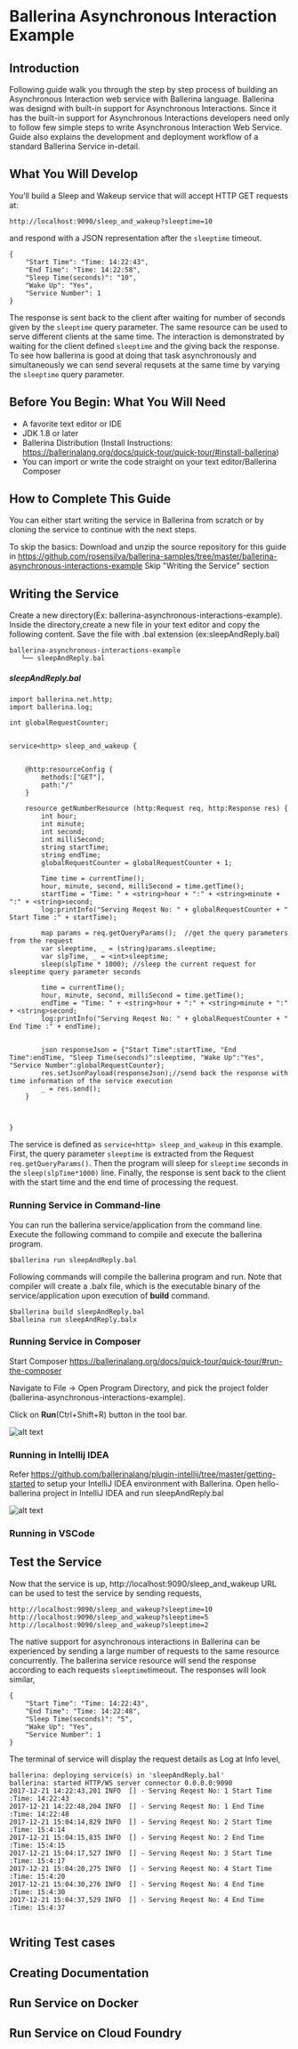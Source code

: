 # Ballerina Asynchronous Interaction Example

## Introduction

Following guide walk you through the step by step process of building an Asynchronous Interaction web service with Ballerina language. Ballerina was designd with built-in support for Asynchronous Interactions. Since it has the built-in support for Asynchronous Interactions developers need only to follow few simple steps to write Asynchronous Interaction Web Service.
Guide also explains the development and deployment workflow of a standard Ballerina Service in-detail.

## What You Will Develop
You’ll build a Sleep and Wakeup service that will accept HTTP GET requests at:
```
http://localhost:9090/sleep_and_wakeup?sleeptime=10
```
and respond with a JSON representation after the `sleeptime` timeout.
```
{
    "Start Time": "Time: 14:22:43",
    "End Time": "Time: 14:22:58",
    "Sleep Time(seconds)": "10",
    "Wake Up": "Yes",
    "Service Number": 1
}
```
The response is sent back to the client after waiting for number of seconds given by the `sleeptime` query parameter. The same resource can be used to serve different clients at the same time. The interaction is demonstrated by waiting for the client defined `sleeptime` and the giving back the response. To see how ballerina is good at doing that task asynchronously and simultaneously we can send several requsets at the same time by varying the `sleeptime` query parameter.

## Before You Begin:  What You Will Need
- A favorite text editor or IDE
- JDK 1.8 or later
- Ballerina Distribution (Install Instructions:  https://ballerinalang.org/docs/quick-tour/quick-tour/#install-ballerina)
- You can import or write the code straight on your text editor/Ballerina Composer


## How to Complete This Guide
You can either start writing the service in Ballerina from scratch or by cloning the service to continue with the next steps.

To skip the basics:
Download and unzip the source repository for this guide in https://github.com/rosensilva/ballerina-samples/tree/master/ballerina-asynchronous-interactions-example
Skip "Writing the Service" section

## Writing the Service
Create a new directory(Ex: ballerina-asynchronous-interactions-example). Inside the directory,create a new file in your text editor and copy the following content. Save the file with .bal extension (ex:sleepAndReply.bal) 
```
ballerina-asynchronous-interactions-example
   └── sleepAndReply.bal
```

##### sleepAndReply.bal
```ballerina 
import ballerina.net.http;
import ballerina.log;

int globalRequestCounter;


service<http> sleep_and_wakeup {


    @http:resourceConfig {
        methods:["GET"],
        path:"/"
    }

    resource getNumberResource (http:Request req, http:Response res) {
        int hour;
        int minute;
        int second;
        int milliSecond;
        string startTime;
        string endTime;
        globalRequestCounter = globalRequestCounter + 1;
        
        Time time = currentTime();
        hour, minute, second, milliSecond = time.getTime();
        startTime = "Time: " + <string>hour + ":" + <string>minute + ":" + <string>second;
        log:printInfo("Serving Reqest No: " + globalRequestCounter + " Start Time :" + startTime);

        map params = req.getQueryParams();  //get the query parameters from the request
        var sleeptime, _ = (string)params.sleeptime;
        var slpTime, _ = <int>sleeptime;
        sleep(slpTime * 1000); //sleep the current request for sleeptime query parameter seconds

        time = currentTime();
        hour, minute, second, milliSecond = time.getTime();
        endTime = "Time: " + <string>hour + ":" + <string>minute + ":" + <string>second;
        log:printInfo("Serving Reqest No: " + globalRequestCounter + " End Time :" + endTime);


        json responseJson = {"Start Time":startTime, "End Time":endTime, "Sleep Time(seconds)":sleeptime, "Wake Up":"Yes", "Service Number":globalRequestCounter};
        res.setJsonPayload(responseJson);//send back the response with time information of the service execution 
        _ = res.send();
    }



}

```

The service is defined as `service<http> sleep_and_wakeup` in this example. First, the query parameter `sleeptime` is extracted from the Request `req.getQueryParams()`. Then the program will sleep for `sleeptime` seconds in the `sleep(slpTime*1000)` line. Finally, the response is sent back to the client with the start time and the end time of processing the request.

### Running Service in Command-line
You can run the ballerina service/application from the command line. Execute the following command to compile and execute the ballerina program.

```
$ballerina run sleepAndReply.bal
```

Following commands will compile the ballerina program and run. Note that compiler will create a .balx file, which is the executable binary of the service/application upon execution of **build** command.

```
$ballerina build sleepAndReply.bal
$balleina run sleepAndReply.balx
```

### Running Service in Composer
Start Composer https://ballerinalang.org/docs/quick-tour/quick-tour/#run-the-composer

Navigate to File -> Open Program Directory, and pick the project folder (ballerina-asynchronous-interactions-example).

Click on **Run**(Ctrl+Shift+R) button in the tool bar.

![alt text](https://github.com/rosensilva/ballerina-samples/blob/master/ballerina-asynchronous-interactions-example/images/Screenshot%20from%202017-12-21%2014-08-00.png)


### Running in Intellij IDEA
Refer https://github.com/ballerinalang/plugin-intellij/tree/master/getting-started to setup your IntelliJ IDEA environment with Ballerina.
Open hello-ballerina project in IntelliJ IDEA and run sleepAndReply.bal

![alt text](https://github.com/rosensilva/ballerina-samples/blob/master/ballerina-asynchronous-interactions-example/images/intelij-sleepandwake.png)


### Running in VSCode
<TODO>


## Test the Service
Now that the service is up, http://localhost:9090/sleep_and_wakeup URL can be used to test the service by sending requests, 
```
http://localhost:9090/sleep_and_wakeup?sleeptime=10
http://localhost:9090/sleep_and_wakeup?sleeptime=5
http://localhost:9090/sleep_and_wakeup?sleeptime=2
```
The native support for asynchronous interactions in Ballerina can be experienced by sending a large number of requests to the same resource concurrently. The ballerina service resource will send the response according to each requests `sleeptime`timeout. The responses will look similar,
```
{
    "Start Time": "Time: 14:22:43",
    "End Time": "Time: 14:22:48",
    "Sleep Time(seconds)": "5",
    "Wake Up": "Yes",
    "Service Number": 1
}
```
The terminal of service will display the request details as Log at Info level,

```
ballerina: deploying service(s) in 'sleepAndReply.bal'
ballerina: started HTTP/WS server connector 0.0.0.0:9090
2017-12-21 14:22:43,201 INFO  [] - Serving Reqest No: 1 Start Time :Time: 14:22:43 
2017-12-21 14:22:48,204 INFO  [] - Serving Reqest No: 1 End Time :Time: 14:22:48 
2017-12-21 15:04:14,829 INFO  [] - Serving Reqest No: 2 Start Time :Time: 15:4:14 
2017-12-21 15:04:15,835 INFO  [] - Serving Reqest No: 2 End Time :Time: 15:4:15 
2017-12-21 15:04:17,527 INFO  [] - Serving Reqest No: 3 Start Time :Time: 15:4:17 
2017-12-21 15:04:20,275 INFO  [] - Serving Reqest No: 4 Start Time :Time: 15:4:20 
2017-12-21 15:04:30,276 INFO  [] - Serving Reqest No: 4 End Time :Time: 15:4:30 
2017-12-21 15:04:37,529 INFO  [] - Serving Reqest No: 4 End Time :Time: 15:4:37 


```

## Writing Test cases

## Creating Documentation

## Run Service on Docker

## Run Service on Cloud Foundry


